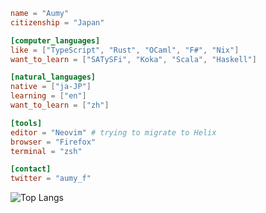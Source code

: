 ```toml
name = "Aumy"
citizenship = "Japan"

[computer_languages]
like = ["TypeScript", "Rust", "OCaml", "F#", "Nix"]
want_to_learn = ["SATySFi", "Koka", "Scala", "Haskell"]

[natural_languages]
native = ["ja-JP"]
learning = ["en"]
want_to_learn = ["zh"]

[tools]
editor = "Neovim" # trying to migrate to Helix
browser = "Firefox"
terminal = "zsh"

[contact]
twitter = "aumy_f"
```

![Top Langs](https://github-readme-stats.vercel.app/api/top-langs/?username=aumyf&layout=compact&langs_count=10&exclude_repo=tree-sitter-koka)
